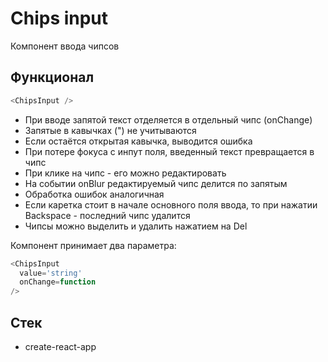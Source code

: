 # Chips input

Компонент ввода чипсов

## Функционал

```js
<ChipsInput />
```

- При вводе запятой текст отделяется в отдельный чипс (onChange)
- Запятые в кавычках (") не учитываются
- Если остаётся открытая кавычка, выводится ошибка
- При потере фокуса с инпут поля, введенный текст превращается в чипс
- При клике на чипс - его можно редактировать
- На событии onBlur редактируемый чипс делится по запятым
- Обработка ошибок аналогичная
- Если каретка стоит в начале основного поля ввода,
то при нажатии Backspace - последний чипс удалится
- Чипсы можно выделить и удалить нажатием на Del

Компонент принимает два параметра:
```js
<ChipsInput
  value='string'
  onChange=function
/>
```
## Стек

- create-react-app
